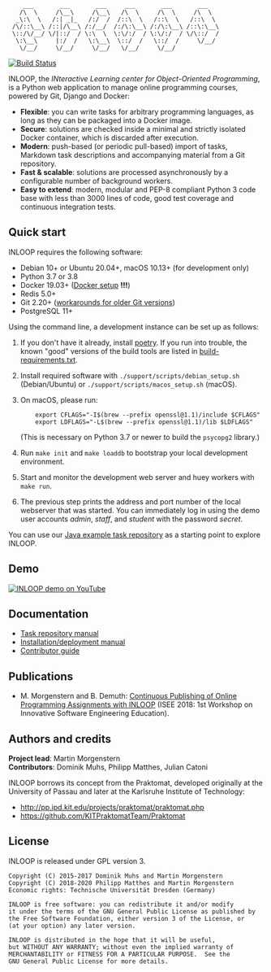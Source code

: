 
        ___       ___       ___     ___       ___       ___
       /\  \     /\__\     /\__\   /\  \     /\  \     /\  \
      _\:\  \   /:| _|_   /:/  /  /::\  \   /::\  \   /::\  \
     /\/::\__\ /::|/\__\ /:/__/  /:/\:\__\ /:/\:\__\ /::\:\__\
     \::/\/__/ \/|::/  / \:\  \  \:\/:/  / \:\/:/  / \/\::/  /
      \:\__\     |:/  /   \:\__\  \::/  /   \::/  /     \/__/
       \/__/     \/__/     \/__/   \/__/     \/__/


[![Build Status](https://travis-ci.org/st-tu-dresden/inloop.svg?branch=master)](https://travis-ci.org/st-tu-dresden/inloop)

INLOOP, the *INteractive Learning center for Object-Oriented Programming*, is a Python web
application to manage online programming courses, powered by Git, Django and Docker:

- **Flexible**: you can write tasks for arbitrary programming languages, as long as they can be
  packaged into a Docker image.
- **Secure**: solutions are checked inside a minimal and strictly isolated Docker container, which
  is discarded after execution.
- **Modern**: push-based (or periodic pull-based) import of tasks, Markdown task descriptions and
  accompanying material from a Git repository.
- **Fast & scalable**: solutions are processed asynchronously by a configurable number of
  background workers.
- **Easy to extend**: modern, modular and PEP-8 compliant Python 3 code base with less than 3000
  lines of code, good test coverage and continuous integration tests.


## Quick start

INLOOP requires the following software:

* Debian 10+ or Ubuntu 20.04+, macOS 10.13+ (for development only)
* Python 3.7 or 3.8
* Docker 19.03+ ([Docker setup](docs/docker_setup.md) **!!!**)
* Redis 5.0+
* Git 2.20+ ([workarounds for older Git versions](docs/git_troubleshouting.md))
* PostgreSQL 11+

Using the command line, a development instance can be set up as follows:

1. If you don't have it already, install [poetry](https://python-poetry.org/docs/#installation).
   If you run into trouble, the known "good" versions of the build tools are listed in
   [build-requirements.txt](build-requirements.txt).

2. Install required software with `./support/scripts/debian_setup.sh` (Debian/Ubuntu) or
   `./support/scripts/macos_setup.sh` (macOS).

3. On macOS, please run:

           export CFLAGS="-I$(brew --prefix openssl@1.1)/include $CFLAGS"
           export LDFLAGS="-L$(brew --prefix openssl@1.1)/lib $LDFLAGS"

   (This is necessary on Python 3.7 or newer to build the `psycopg2` library.)

4. Run `make init` and `make loaddb` to bootstrap your local development environment.

5. Start and monitor the development web server and huey workers with `make run`.

6. The previous step prints the address and port number of the local webserver that was started.
   You can immediately log in using the demo user accounts *admin*, *staff*, and *student* with
   the password *secret*.

You can use our [Java example task repository][repo-example] as a starting point to explore INLOOP.

[repo-example]: https://github.com/st-tu-dresden/inloop-java-repository-example

## Demo

[![INLOOP demo on YouTube](docs/figures/video.jpg)](https://youtu.be/cZ_fGQzL5Sw)


## Documentation

* [Task repository manual](docs/task_repository_manual.md)
* [Installation/deployment manual](docs/INSTALL.md)
* [Contributor guide](CONTRIBUTING.md)


## Publications

* M. Morgenstern and B. Demuth: [Continuous Publishing of Online Programming Assignments with
  INLOOP][isee18pdf] (ISEE 2018: 1st Workshop on Innovative Software Engineering Education).

[isee18pdf]: http://ceur-ws.org/Vol-2066/isee2018paper08.pdf


## Authors and credits

**Project lead**: Martin Morgenstern<br>
**Contributors**: Dominik Muhs, Philipp Matthes, Julian Catoni

INLOOP borrows its concept from the Praktomat, developed originally at the
University of Passau and later at the Karlsruhe Institute of Technology:

* http://pp.ipd.kit.edu/projects/praktomat/praktomat.php
* https://github.com/KITPraktomatTeam/Praktomat


## License

INLOOP is released under GPL version 3.

    Copyright (C) 2015-2017 Dominik Muhs and Martin Morgenstern
    Copyright (C) 2018-2020 Philipp Matthes and Martin Morgenstern
    Economic rights: Technische Universität Dresden (Germany)

    INLOOP is free software: you can redistribute it and/or modify
    it under the terms of the GNU General Public License as published by
    the Free Software Foundation, either version 3 of the License, or
    (at your option) any later version.

    INLOOP is distributed in the hope that it will be useful,
    but WITHOUT ANY WARRANTY; without even the implied warranty of
    MERCHANTABILITY or FITNESS FOR A PARTICULAR PURPOSE.  See the
    GNU General Public License for more details.
